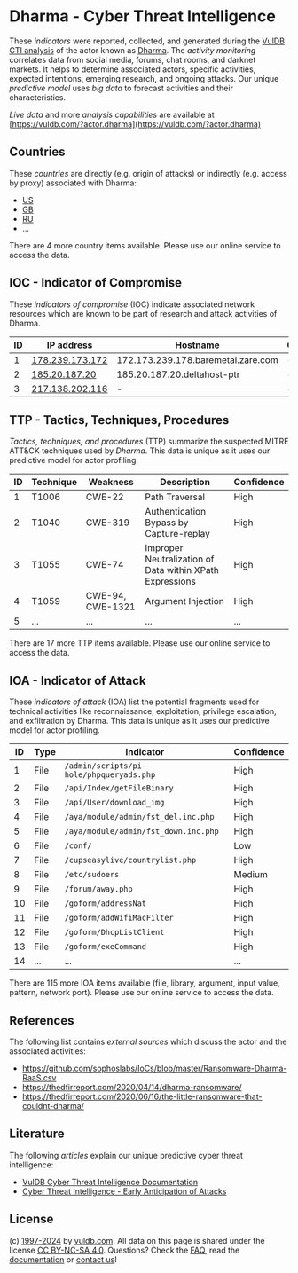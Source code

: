 # Dharma - Cyber Threat Intelligence

These _indicators_ were reported, collected, and generated during the [VulDB CTI analysis](https://vuldb.com/?kb.cti) of the actor known as [Dharma](https://vuldb.com/?actor.dharma). The _activity monitoring_ correlates data from social media, forums, chat rooms, and darknet markets. It helps to determine associated actors, specific activities, expected intentions, emerging research, and ongoing attacks. Our unique _predictive model_ uses _big data_ to forecast activities and their characteristics.

_Live data_ and more _analysis capabilities_ are available at [https://vuldb.com/?actor.dharma](https://vuldb.com/?actor.dharma)

## Countries

These _countries_ are directly (e.g. origin of attacks) or indirectly (e.g. access by proxy) associated with Dharma:

* [US](https://vuldb.com/?country.us)
* [GB](https://vuldb.com/?country.gb)
* [RU](https://vuldb.com/?country.ru)
* ...

There are 4 more country items available. Please use our online service to access the data.

## IOC - Indicator of Compromise

These _indicators of compromise_ (IOC) indicate associated network resources which are known to be part of research and attack activities of Dharma.

ID | IP address | Hostname | Campaign | Confidence
-- | ---------- | -------- | -------- | ----------
1 | [178.239.173.172](https://vuldb.com/?ip.178.239.173.172) | 172.173.239.178.baremetal.zare.com | - | High
2 | [185.20.187.20](https://vuldb.com/?ip.185.20.187.20) | 185.20.187.20.deltahost-ptr | - | High
3 | [217.138.202.116](https://vuldb.com/?ip.217.138.202.116) | - | - | High

## TTP - Tactics, Techniques, Procedures

_Tactics, techniques, and procedures_ (TTP) summarize the suspected MITRE ATT&CK techniques used by _Dharma_. This data is unique as it uses our predictive model for actor profiling.

ID | Technique | Weakness | Description | Confidence
-- | --------- | -------- | ----------- | ----------
1 | T1006 | CWE-22 | Path Traversal | High
2 | T1040 | CWE-319 | Authentication Bypass by Capture-replay | High
3 | T1055 | CWE-74 | Improper Neutralization of Data within XPath Expressions | High
4 | T1059 | CWE-94, CWE-1321 | Argument Injection | High
5 | ... | ... | ... | ...

There are 17 more TTP items available. Please use our online service to access the data.

## IOA - Indicator of Attack

These _indicators of attack_ (IOA) list the potential fragments used for technical activities like reconnaissance, exploitation, privilege escalation, and exfiltration by Dharma. This data is unique as it uses our predictive model for actor profiling.

ID | Type | Indicator | Confidence
-- | ---- | --------- | ----------
1 | File | `/admin/scripts/pi-hole/phpqueryads.php` | High
2 | File | `/api/Index/getFileBinary` | High
3 | File | `/api/User/download_img` | High
4 | File | `/aya/module/admin/fst_del.inc.php` | High
5 | File | `/aya/module/admin/fst_down.inc.php` | High
6 | File | `/conf/` | Low
7 | File | `/cupseasylive/countrylist.php` | High
8 | File | `/etc/sudoers` | Medium
9 | File | `/forum/away.php` | High
10 | File | `/goform/addressNat` | High
11 | File | `/goform/addWifiMacFilter` | High
12 | File | `/goform/DhcpListClient` | High
13 | File | `/goform/exeCommand` | High
14 | ... | ... | ...

There are 115 more IOA items available (file, library, argument, input value, pattern, network port). Please use our online service to access the data.

## References

The following list contains _external sources_ which discuss the actor and the associated activities:

* https://github.com/sophoslabs/IoCs/blob/master/Ransomware-Dharma-RaaS.csv
* https://thedfirreport.com/2020/04/14/dharma-ransomware/
* https://thedfirreport.com/2020/06/16/the-little-ransomware-that-couldnt-dharma/

## Literature

The following _articles_ explain our unique predictive cyber threat intelligence:

* [VulDB Cyber Threat Intelligence Documentation](https://vuldb.com/?kb.cti)
* [Cyber Threat Intelligence - Early Anticipation of Attacks](https://www.scip.ch/en/?labs.20201022)

## License

(c) [1997-2024](https://vuldb.com/?kb.changelog) by [vuldb.com](https://vuldb.com/?kb.about). All data on this page is shared under the license [CC BY-NC-SA 4.0](https://creativecommons.org/licenses/by-nc-sa/4.0/). Questions? Check the [FAQ](https://vuldb.com/?kb.faq), read the [documentation](https://vuldb.com/?kb) or [contact us](https://vuldb.com/?contact)!
